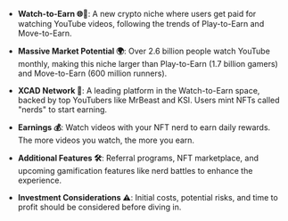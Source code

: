 - **Watch-to-Earn 🌐🎥**: A new crypto niche where users get paid for watching YouTube videos, following the trends of Play-to-Earn and Move-to-Earn.
  
- **Massive Market Potential 🌍**: Over 2.6 billion people watch YouTube monthly, making this niche larger than Play-to-Earn (1.7 billion gamers) and Move-to-Earn (600 million runners).

- **XCAD Network 🚀**: A leading platform in the Watch-to-Earn space, backed by top YouTubers like MrBeast and KSI. Users mint NFTs called "nerds" to start earning.

- **Earnings 💰**: Watch videos with your NFT nerd to earn daily rewards. The more videos you watch, the more you earn.

- **Additional Features 🛠️**: Referral programs, NFT marketplace, and upcoming gamification features like nerd battles to enhance the experience.

- **Investment Considerations ⚠️**: Initial costs, potential risks, and time to profit should be considered before diving in.
